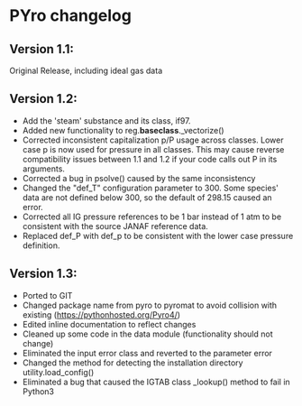 # PYro changelog

## Version 1.1: 
Original Release, including ideal gas data

## Version 1.2: 
- Add the 'steam' substance and its class, if97.
- Added new functionality to reg.__baseclass__._vectorize()
- Corrected inconsistent capitalization p/P usage across classes.  Lower case p is now used for pressure in all classes.  This may cause reverse compatibility issues between 1.1 and 1.2 if your code calls out P in its arguments.
- Corrected a bug in psolve() caused by the same inconsistency
- Changed the "def_T" configuration parameter to 300. Some species' data are not defined below 300, so the default of 298.15 caused an error.
- Corrected all IG pressure references to be 1 bar instead of 1 atm to be consistent with the source JANAF reference data.
- Replaced def_P with def_p to be consistent with the lower case pressure definition.

## Version 1.3:
- Ported to GIT
- Changed package name from pyro to pyromat to avoid collision with existing (https://pythonhosted.org/Pyro4/)
- Edited inline documentation to reflect changes
- Cleaned up some code in the data module (functionality should not change)
- Eliminated the input error class and reverted to the parameter error
- Changed the method for detecting the installation directory utility.load_config()
- Eliminated a bug that caused the IGTAB class _lookup() method to fail in Python3




